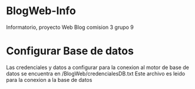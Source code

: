 # BlogWeb-Info
Informatorio, proyecto Web Blog comision 3 grupo 9

Configurar Base de datos
========================
Las credenciales y datos a configurar para la conexion al motor de base de datos se encuentra en /BlogWeb/credencialesDB.txt
Este archivo es leido para la conexion a la base de datos


